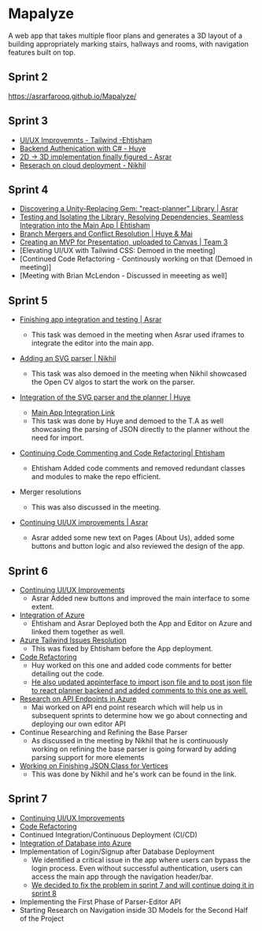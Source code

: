 # Mapalyze

A web app that takes multiple floor plans and generates a 3D layout of a building appropriately marking stairs, hallways and rooms, with navigation features built on top.


##  Sprint 2
https://asrarfarooq.github.io/Mapalyze/

## Sprint 3
* [UI/UX Improvemnts - Tailwind -Ehtisham](https://github.com/Ehtishammushtaq/EECS581-Capstone/tree/Eht_working_branch)
* [Backend Authenication with C# - Huye](https://github.com/Ehtishammushtaq/EECS581-Capstone/tree/huy_working_branch)
* [2D &rarr; 3D implementation finally figured - Asrar](https://asrarfarooq.github.io/Mapalyze/#research-documents)
* [Reserach on cloud deployment - Nikhil](https://asrarfarooq.github.io/Mapalyze/#research-documents)

## Sprint 4
* [Discovering a Unity-Replacing Gem: "react-planner" Library | Asrar](https://github.com/cvdlab/react-planner/tree/master#react-planner)
* [Testing and Isolating the Library, Resolving Dependencies, Seamless Integration into the Main App | Ehtisham](https://github.com/Ehtishammushtaq/EECS581-Capstone/tree/Eht_working_branch)
* [Branch Mergers and Conflict Resolution | Huye & Mai](https://github.com/Ehtishammushtaq/EECS581-Capstone/pull/6)
* [Creating an MVP for Presentation, uploaded to Canvas | Team 3](canvas.ku.edu)
* [Elevating UI/UX with Tailwind CSS: Demoed in the meeting]
* [Continued Code Refactoring - Continously working on that (Demoed in meeting)]
* [Meeting with Brian McLendon - Discussed in meeeting as well]

## Sprint 5

* [Finishing app integration and testing | Asrar](https://github.com/Ehtishammushtaq/EECS581-Capstone/tree/Asrars_Working_Branch_New)
	* This task was demoed in the meeting when Asrar used iframes to integrate the editor into the main app. 

* [Adding an SVG parser | Nikhil](https://asrarfarooq.github.io/MapalyzeDocs/research/Parser.zip)
	* This task was also demoed in the meeting when Nikhil showcased the Open CV algos to start the work on the parser.  

* [Integration of the SVG parser and the planner | Huye](https://github.com/Asrarfarooq/Mapalyze/tree/huy_working_branch_sprint_5) 
	* [Main App Integration Link](https://github.com/Ehtishammushtaq/EECS581-Capstone/tree/huy_working_branch_sprint_5)
	* This task was done by Huye and demoed to the T.A as well showcasing the parsing of JSON directly to the planner without the need for import. 


* [Continuing Code Commenting and Code Refactoring| Ehtisham]( https://github.com/Ehtishammushtaq/EECS581-Capstone/tree/Eht_new_working_branch)
	* Ehtisham Added code comments and removed redundant classes and modules to make the repo efficient. 
* Merger resolutions
	* This was also discussed in the meeting. 
* [Continuing UI/UX improvements | Asrar]( https://github.com/Ehtishammushtaq/EECS581-Capstone/tree/Asrars_Working_Branch_New)
	* Asrar added some new text on Pages (About Us), added some buttons and button logic and also reviewed the design of the app. 

## Sprint 6

 * [Continuing UI/UX Improvements](https://github.com/Ehtishammushtaq/EECS581-Capstone/tree/Eht_new_working_branch)
	 * Asrar Added new buttons and improved the main interface to some extent. 
 * [Integration of Azure](https://salmon-smoke-060a31e10.4.azurestaticapps.net/)
	 * Ehtisham and Asrar Deployed both the App and Editor on Azure and linked them together as well. 
 * [Azure Tailwind Issues Resolution](https://github.com/Ehtishammushtaq/EECS581-Capstone/tree/Eht_new_working_branch)
	 * This was fixed by Ehtisham before the App deployment. 
 * [Code Refactoring](https://github.com/Asrarfarooq/Mapalyze/tree/huy_working_branch_sprint_5%2B6)
	 * Huy worked on this one and added code comments for better detailing out the code.
	 * [He also updated appinterface to import json file and to post json file to react planner backend and added comments to this one as well.](https://github.com/Ehtishammushtaq/EECS581-Capstone/tree/huy_working_branch_sprint_5%2B6)
 * [Research on API Endpoints in Azure](https://asrarfarooq.github.io/MapalyzeDocs/research/research-API-endpoint.docx)
	 * Mai worked on API end point research which will help us in subsequent sprints to determine how we go about connecting and deploying our own editor API 
* Continue Researching and Refining the Base Parser
	* As discussed in the meeting by Nikhil that he is continuously working on refining the base parser is going forward by adding parsing support for more elements  
 * [Working on Finishing JSON Class for Vertices](https://asrarfarooq.github.io/MapalyzeDocs/research/line.py)
	 * This was done by Nikhil and he's work can be found in the link. 

## Sprint 7 
* [Continuing UI/UX Improvements](https://github.com/Ehtishammushtaq/EECS581-Capstone/tree/huy_working_branch_sprint_7%2B8)
* [Code Refactoring](https://github.com/Ehtishammushtaq/EECS581-Capstone/tree/huy_working_branch_sprint_7%2B8)
* Continued Integration/Continuous Deployment (CI/CD)
* [Integration of Database into Azure](https://asrarfarooq.github.io/MapalyzeDocs/research/Intergration_of_Database_into_Azure_.docx)
* Implementation of Login/Signup after Database Deployment
	* We identified a critical issue in the app where users can bypass the login process. Even without successful authentication, users can access the main app through the navigation header/bar.
	* [We decided to fix the problem in sprint 7 and will continue doing it in sprint 8](https://github.com/Ehtishammushtaq/EECS581-Capstone/tree/huy_working_branch_sprint_7%2B8)
* Implementing the First Phase of Parser-Editor API
* Starting Research on Navigation inside 3D Models for the Second Half of the Project
